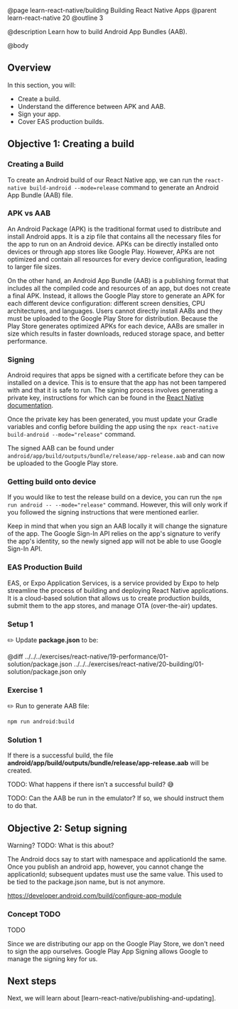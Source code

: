 @page learn-react-native/building Building React Native Apps
@parent learn-react-native 20
@outline 3

@description Learn how to build Android App Bundles (AAB).

@body

## Overview

In this section, you will:

- Create a build.
- Understand the difference between APK and AAB.
- Sign your app.
- Cover EAS production builds.

## Objective 1: Creating a build

### Creating a Build

To create an Android build of our React Native app, we can run the `react-native build-android --mode=release` command to generate an Android App Bundle (AAB) file.

### APK vs AAB

An Android Package (APK) is the traditional format used to distribute and install Android apps. It is a zip file that contains all the necessary files for the app to run on an Android device. APKs can be directly installed onto devices or through app stores like Google Play. However, APKs are not optimized and contain all resources for every device configuration, leading to larger file sizes.

On the other hand, an Android App Bundle (AAB) is a publishing format that includes all the compiled code and resources of an app, but does not create a final APK. Instead, it allows the Google Play store to generate an APK for each different device configuration: different screen densities, CPU architectures, and languages. Users cannot directly install AABs and they must be uploaded to the Google Play Store for distribution. Because the Play Store generates optimized APKs for each device, AABs are smaller in size which results in faster downloads, reduced storage space, and better performance.

### Signing

Android requires that apps be signed with a certificate before they can be installed on a device. This is to ensure that the app has not been tampered with and that it is safe to run. The signing process involves generating a private key, instructions for which can be found in the [React Native documentation](https://reactnative.dev/docs/signed-apk-android#generating-an-upload-key).

Once the private key has been generated, you must update your Gradle variables and config before building the app using the `npx react-native build-android --mode="release"` command.

The signed AAB can be found under `android/app/build/outputs/bundle/release/app-release.aab` and can now be uploaded to the Google Play store.

### Getting build onto device

If you would like to test the release build on a device, you can run the `npm run android -- --mode="release"` command. However, this will only work if you followed the signing instructions that were mentioned earlier.

Keep in mind that when you sign an AAB locally it will change the signature of the app. The Google Sign-In API relies on the app's signature to verify the app's identity, so the newly signed app will not be able to use Google Sign-In API.

### EAS Production Build

EAS, or Expo Application Services, is a service provided by Expo to help streamline the process of building and deploying React Native applications. It is a cloud-based solution that allows us to create production builds, submit them to the app stores, and manage OTA (over-the-air) updates.

### Setup 1

✏️ Update **package.json** to be:

@diff ../../../exercises/react-native/19-performance/01-solution/package.json ../../../exercises/react-native/20-building/01-solution/package.json only

### Exercise 1

✏️ Run to generate AAB file:

```bash
npm run android:build
```

### Solution 1

If there is a successful build, the file **android/app/build/outputs/bundle/release/app-release.aab** will be created.

TODO: What happens if there isn’t a successful build? 😅

TODO: Can the AAB be run in the emulator? If so, we should instruct them to do that.

## Objective 2: Setup signing

<!-- Notes for content -->

Warning? TODO: What is this about?

The Android docs say to start with namespace and applicationId the same. Once you publish an android app, however, you cannot change the applicationId; subsequent updates must use the same value. This used to be tied to the package.json name, but is not anymore.

https://developer.android.com/build/configure-app-module

<!-- Notes for content -->

### Concept TODO

TODO

Since we are distributing our app on the Google Play Store, we don't need to sign the app ourselves. Google Play App Signing allows Google to manage the signing key for us.

## Next steps

Next, we will learn about [learn-react-native/publishing-and-updating].
